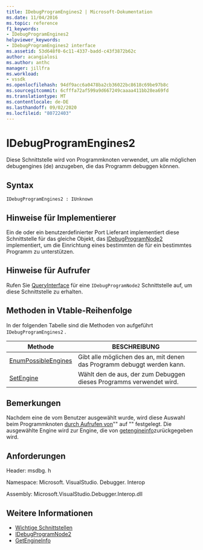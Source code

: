 ```yaml
---
title: IDebugProgramEngines2 | Microsoft-Dokumentation
ms.date: 11/04/2016
ms.topic: reference
f1_keywords:
- IDebugProgramEngines2
helpviewer_keywords:
- IDebugProgramEngines2 interface
ms.assetid: 53d648f0-6c11-4337-badd-c43f3872b62c
author: acangialosi
ms.author: anthc
manager: jillfra
ms.workload:
- vssdk
ms.openlocfilehash: 94df9acc6a0478ba2cb36022bc8618c69be97b8c
ms.sourcegitcommit: 6cfffa72af599a9d667249caaaa411bb28ea69fd
ms.translationtype: MT
ms.contentlocale: de-DE
ms.lasthandoff: 09/02/2020
ms.locfileid: "80722403"
---
```

# <a name="idebugprogramengines2"></a>IDebugProgramEngines2
Diese Schnittstelle wird von Programmknoten verwendet, um alle möglichen debugengines (de) anzugeben, die das Programm debuggen können.

## <a name="syntax"></a>Syntax

```
IDebugProgramEngines2 : IUnknown
```

## <a name="notes-for-implementers"></a>Hinweise für Implementierer
 Ein de oder ein benutzerdefinierter Port Lieferant implementiert diese Schnittstelle für das gleiche Objekt, das [IDebugProgramNode2](../../../extensibility/debugger/reference/idebugprogramnode2.md) implementiert, um die Einrichtung eines bestimmten de für ein bestimmtes Programm zu unterstützen.

## <a name="notes-for-callers"></a>Hinweise für Aufrufer
 Rufen Sie [QueryInterface](/cpp/atl/queryinterface) für eine `IDebugProgramNode2` Schnittstelle auf, um diese Schnittstelle zu erhalten.

## <a name="methods-in-vtable-order"></a>Methoden in Vtable-Reihenfolge
 In der folgenden Tabelle sind die Methoden von aufgeführt `IDebugProgramEngines2` .

|Methode|BESCHREIBUNG|
|------------|-----------------|
|[EnumPossibleEngines](../../../extensibility/debugger/reference/idebugprogramengines2-enumpossibleengines.md)|Gibt alle möglichen des an, mit denen das Programm debuggt werden kann.|
|[SetEngine](../../../extensibility/debugger/reference/idebugprogramengines2-setengine.md)|Wählt den de aus, der zum Debuggen dieses Programms verwendet wird.|

## <a name="remarks"></a>Bemerkungen
 Nachdem eine de vom Benutzer ausgewählt wurde, wird diese Auswahl beim Programmknoten [durch Aufrufen von](../../../extensibility/debugger/reference/idebugprogramengines2-setengine.md)"" auf "" festgelegt. Die ausgewählte Engine wird zur Engine, die von [getengineinfo](../../../extensibility/debugger/reference/idebugprogramnode2-getengineinfo.md)zurückgegeben wird.

## <a name="requirements"></a>Anforderungen
 Header: msdbg. h

 Namespace: Microsoft. VisualStudio. Debugger. Interop

 Assembly: Microsoft.VisualStudio.Debugger.Interop.dll

## <a name="see-also"></a>Weitere Informationen
- [Wichtige Schnittstellen](../../../extensibility/debugger/reference/core-interfaces.md)
- [IDebugProgramNode2](../../../extensibility/debugger/reference/idebugprogramnode2.md)
- [GetEngineInfo](../../../extensibility/debugger/reference/idebugprogramnode2-getengineinfo.md)
